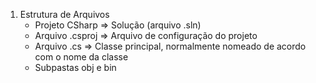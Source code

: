 1. Estrutura de Arquivos
	- Projeto CSharp => Solução (arquivo .sln)
	- Arquivo .csproj => Arquivo de configuração do projeto
	- Arquivo .cs => Classe principal, normalmente nomeado de acordo com o nome da classe
	- Subpastas obj e bin